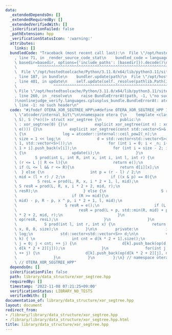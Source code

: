 ```yaml
---
data:
  _extendedDependsOn: []
  _extendedRequiredBy: []
  _extendedVerifiedWith: []
  _isVerificationFailed: false
  _pathExtension: hpp
  _verificationStatusIcon: ':warning:'
  attributes:
    links: []
  bundledCode: "Traceback (most recent call last):\n  File \"/opt/hostedtoolcache/Python/3.11.0/x64/lib/python3.11/site-packages/onlinejudge_verify/documentation/build.py\"\
    , line 71, in _render_source_code_stat\n    bundled_code = language.bundle(stat.path,\
    \ basedir=basedir, options={'include_paths': [basedir]}).decode()\n          \
    \         ^^^^^^^^^^^^^^^^^^^^^^^^^^^^^^^^^^^^^^^^^^^^^^^^^^^^^^^^^^^^^^^^^^^^^^^^^^^^^^^^^\n\
    \  File \"/opt/hostedtoolcache/Python/3.11.0/x64/lib/python3.11/site-packages/onlinejudge_verify/languages/cplusplus.py\"\
    , line 187, in bundle\n    bundler.update(path)\n  File \"/opt/hostedtoolcache/Python/3.11.0/x64/lib/python3.11/site-packages/onlinejudge_verify/languages/cplusplus_bundle.py\"\
    , line 401, in update\n    self.update(self._resolve(pathlib.Path(included), included_from=path))\n\
    \                ^^^^^^^^^^^^^^^^^^^^^^^^^^^^^^^^^^^^^^^^^^^^^^^^^^^^^^^^^\n \
    \ File \"/opt/hostedtoolcache/Python/3.11.0/x64/lib/python3.11/site-packages/onlinejudge_verify/languages/cplusplus_bundle.py\"\
    , line 260, in _resolve\n    raise BundleErrorAt(path, -1, \"no such header\"\
    )\nonlinejudge_verify.languages.cplusplus_bundle.BundleErrorAt: atcoder/internal_bit:\
    \ line -1: no such header\n"
  code: "#ifndef OTERA_XOR_SEGTREE_HPP\n#define OTERA_XOR_SEGTREE_HPP 1\n\n#include\
    \ \"atcoder/internal_bit\"\n\nnamespace otera {\n    template <class S, S (*op)(S,\
    \ S), S (*e)()> struct xor_segtree {\n        public:\n            xor_segtree()\
    \ : xor_segtree(0) {}\n            explicit xor_segtree(int n) : xor_segtree(std::vector<S>(n,\
    \ e())) {}\n            explicit xor_segtree(const std::vector<S>& v) : _n(int(v.size()))\
    \ {\n                log = atcoder::internal::ceil_pow2(_n);\n               \
    \ size = 1 << log;\n                d = std::vector<std::vector<S>>(2 * size -\
    \ 1, std::vector<S>());\n                for (int i = 0; i < _n; i++) d[size -\
    \ 1 + i].push_back(v[i]);\n                for (int i = size - 2; i >= 0; i--)\
    \ {\n                    update(i);\n                }\n            }\n\n    \
    \        S prod(int L, int R, int x, int i, int l, int r) {\n                if\
    \ (r <= L || R <= l){\n                    return e();\n                } else\
    \ if (L <= l && r <= R){\n                    return d[i][x];\n              \
    \  } else {\n                    int p = (r - l) / 2;\n                    int\
    \ mid = (l + r) / 2;\n                    if ((x & p) == 0){\n               \
    \         S resL = prod(L, R, x, i * 2 + 1, l, mid);\n                       \
    \ S resR = prod(L, R, x, i * 2 + 2, mid, r);\n                        return op(resL,\
    \ resR);\n                    } else {\n                        S resL = e();\n\
    \                        if (R >= mid){\n                            resL = prod(std::max(L,\
    \ mid) - p, R - p, x ^ p, i * 2 + 1, l, mid);\n                        }\n   \
    \                     S resR = e();\n                        if (L < mid){\n \
    \                           resR = prod(L + p, std::min(R, mid) + p, x ^ p, i\
    \ * 2 + 2, mid, r);\n                        }\n                        return\
    \ op(resR, resL);\n                    }\n                }\n            }\n\n\
    \            S prod(int l, int r, int x) {\n                return prod(l, r,\
    \ x, 0, 0, size);\n            }\n\n        private:\n            int _n, size,\
    \ log;\n            std::vector<std::vector<S>> d;\n\n            void update(int\
    \ k) { \n                int cnt = d[k * 2 + 1].size();\n                for(int\
    \ j = 0; j < cnt; ++ j) {\n                    d[k].push_back(op(d[k * 2 + 1][j],\
    \ d[k * 2 + 2][j]));\n                }\n                for(int j = 0; j < cnt;\
    \ ++ j) {\n                    d[k].push_back(op(d[k * 2 + 2][j], d[k * 2 + 1][j]));\n\
    \                }\n            }\n        };\n} // namespace otera\n\n#endif\
    \ // OTERA_XOR_SEGTREE_HPP"
  dependsOn: []
  isVerificationFile: false
  path: library/data_structure/xor_segtree.hpp
  requiredBy: []
  timestamp: '2022-11-08 07:21:25+09:00'
  verificationStatus: LIBRARY_NO_TESTS
  verifiedWith: []
documentation_of: library/data_structure/xor_segtree.hpp
layout: document
redirect_from:
- /library/library/data_structure/xor_segtree.hpp
- /library/library/data_structure/xor_segtree.hpp.html
title: library/data_structure/xor_segtree.hpp
---
```

